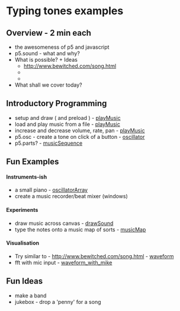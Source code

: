 # Typing tones examples

## Overview - 2 min each
* the awesomeness of p5 and javascript
* p5.sound - what and why?
* What is possible? + Ideas
  * http://www.bewitched.com/song.html
  *
  *
* What shall we cover today?

## Introductory Programming
* setup and draw ( and preload ) - [playMusic](https://github.com/MathuraMG/p5.sound.examples/tree/master/playMusic)
* load and play music from a file - [playMusic](https://github.com/MathuraMG/p5.sound.examples/tree/master/playMusic)
* increase and decrease volume, rate, pan - [playMusic](https://github.com/MathuraMG/p5.sound.examples/tree/master/playMusic)
* p5.osc - create a tone on click of a button - [oscillator](https://github.com/MathuraMG/p5.sound.examples/tree/master/oscillator)
* p5.parts? - [musicSequence](https://github.com/MathuraMG/p5.sound.examples/tree/master/musicSequence)

## Fun Examples
#### Instruments-ish
* a small piano - [oscillatorArray](https://github.com/MathuraMG/p5.sound.examples/tree/master/oscillatorArray)
* create a music recorder/beat mixer (windows)
#### Experiments
* draw music across canvas - [drawSound](https://github.com/MathuraMG/p5.sound.examples/tree/master/drawSound)
* type the notes onto a music map of sorts - [musicMap](https://github.com/MathuraMG/p5.sound.examples/tree/master/musicMap)
#### Visualisation
* Try similar to - http://www.bewitched.com/song.html - [waveform](https://github.com/MathuraMG/p5.sound.examples/tree/master/waveform)
* fft with mic input - [waveform_with_mike](https://github.com/MathuraMG/p5.sound.examples/tree/master/waveform_with_mike)

## Fun Ideas

* make a band
* jukebox - drop a 'penny' for a song

